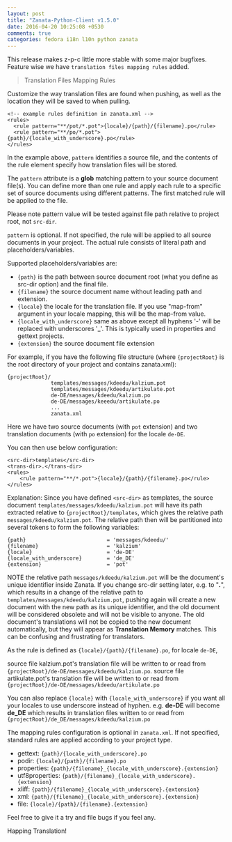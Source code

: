 ```yaml
---
layout: post
title: "Zanata-Python-Client v1.5.0"
date: 2016-04-20 10:25:08 +0530
comments: true
categories: fedora i18n l10n python zanata 
---
```


This release makes z-p-c little more stable with some major bugfixes. Feature wise we have `translation files mapping rules` added.

> Translation Files Mapping Rules

Customize the way translation files are found when pushing, as well as the location they will be saved to when pulling.

```
<!-- example rules definition in zanata.xml -->
<rules>
  <rule pattern="**/pot/*.pot">{locale}/{path}/{filename}.po</rule>
  <rule pattern="**/po/*.pot">{path}/{locale_with_underscore}.po</rule>
</rules>
```

In the example above, `pattern` identifies a source file, and the contents of the rule element specify how translation files will be stored.

The `pattern` attribute is a **glob** matching pattern to your source document file(s). You can define more than one rule and apply each rule to a specific set of source documents using different patterns. The first matched rule will be applied to the file.

<!--more-->

Please note pattern value will be tested against file path relative to project root, not `src-dir`.

`pattern` is optional. If not specified, the rule will be applied to all source documents in your project. The actual rule consists of literal path and placeholders/variables.

Supported placeholders/variables are:

* `{path}` is the path between source document root (what you define as src-dir option) and the final file.
* `{filename}` the source document name without leading path and extension.
* `{locale}` the locale for the translation file. If you use "map-from" argument in your locale mapping, this will be the map-from value.
* `{locale_with_underscore}` same as above except all hyphens '-' will be replaced with underscores '_'. This is typically used in properties and gettext projects.
* `{extension}` the source document file extension

For example, if you have the following file structure (where `{projectRoot}` is the root directory of your project and contains zanata.xml):

```
{projectRoot}/
              templates/messages/kdeedu/kalzium.pot
              templates/messages/kdeedu/artikulate.pot
              de-DE/messages/kdeedu/kalzium.po
              de-DE/messages/keeedu/artikulate.po
              ...
              zanata.xml
```

Here we have two source documents (with `pot` extension) and two translation documents (with `po` extension) for the locale `de-DE`.

You can then use below configuration:

```
<src-dir>templates</src-dir>
<trans-dir>.</trans-dir>
<rules>
    <rule pattern="**/*.pot">{locale}/{path}/{filename}.po</rule>
</rules>
```

Explanation: Since you have defined `<src-dir>` as templates, the source document `templates/messages/kdeedu/kalzium.pot` will have its path extracted relative to `{projectRoot}/templates`, which gives the relative path `messages/kdeedu/kalzium.pot`. The relative path then will be partitioned into several tokens to form the following variables:

```
{path}                          = 'messages/kdeedu/'
{filename}                      = 'kalzium'
{locale}                        = 'de-DE'
{locale_with_underscore}        = 'de_DE'
{extension}                     = 'pot'
```

NOTE the relative path `messages/kdeedu/kalzium.pot` will be the document's unique identifier inside Zanata. If you change src-dir setting later, e.g. to "**.**", which results in a change of the relative path to `templates/messages/kdeedu/kalzium.pot`, pushing again will create a new document with the new path as its unique identifier, and the old document will be considered obsolete and will not be visible to anyone. The old document's translations will not be copied to the new document automatically, but they will appear as **Translation Memory** matches. This can be confusing and frustrating for translators.

As the rule is defined as `{locale}/{path}/{filename}.po`, for locale `de-DE`,

source file kalzium.pot's translation file will be written to or read from `{projectRoot}/de-DE/messages/kdeedu/kalzium.po`.
source file artikulate.pot's translation file will be written to or read from `{projectRoot}/de-DE/messages/kdeedu/artikulate.po`

You can also replace `{locale}` with `{locale_with_underscore}` if you want all your locales to use underscore instead of hyphen. e.g. **de-DE** will become **de_DE** which results in translation files written to or read from `{projectRoot}/de_DE/messages/kdeedu/kalzium.po`

The mapping rules configuration is optional in `zanata.xml`. If not specified, standard rules are applied according to your project type.

* gettext: `{path}/{locale_with_underscore}.po`
* podir: `{locale}/{path}/{filename}.po`
* properties: `{path}/{filename}_{locale_with_underscore}.{extension}`
* utf8properties: `{path}/{filename}_{locale_with_underscore}.{extension}`
* xliff: `{path}/{filename}_{locale_with_underscore}.{extension}`
* xml: `{path}/{filename}_{locale_with_underscore}.{extension}`
* file: `{locale}/{path}/{filename}.{extension}`

Feel free to give it a try and file bugs if you feel any.

Happing Translation!

